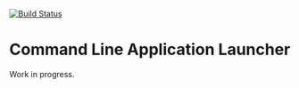 [![Build Status](https://travis-ci.org/rahulpnath/clal.svg)](https://travis-ci.org/rahulpnath/clal)
# Command Line Application Launcher

Work in progress. 
